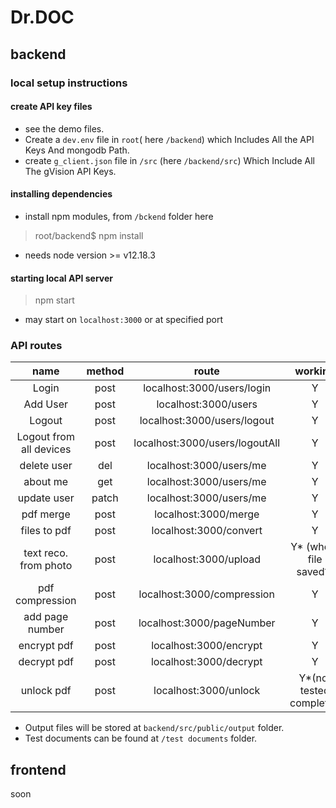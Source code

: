 # Dr.DOC

## backend

### local setup  instructions

#### create API key files

* see the demo files.
* Create a `dev.env` file in `root`( here `/backend`) which Includes All the API Keys And mongodb Path.
* create `g_client.json` file in `/src` (here `/backend/src`) Which Include All The gVision API Keys.

#### installing dependencies

* install npm modules, from `/bckend` folder here
> root/backend$ npm install
* needs node version >= v12.18.3

#### starting local API server

> npm start
* may start on `localhost:3000` or at specified port

### API routes

| name | method | route | working | 
| :---: | :---: | :---: | :---: |
| Login | post | localhost:3000/users/login | Y |
| Add User | post | localhost:3000/users | Y |
| Logout | post | localhost:3000/users/logout | Y |
| Logout from all devices | post | localhost:3000/users/logoutAll | Y |
| delete user | del | localhost:3000/users/me | Y |
| about me | get | localhost:3000/users/me | Y |
| update user | patch | localhost:3000/users/me | Y |
| pdf merge | post | localhost:3000/merge | Y |
| files to pdf | post | localhost:3000/convert | Y |
| text reco. from photo | post | localhost:3000/upload | Y* (where file saved?) |
| pdf compression | post | localhost:3000/compression | Y |
| add page number | post | localhost:3000/pageNumber | Y |
| encrypt pdf | post | localhost:3000/encrypt | Y |
| decrypt pdf | post | localhost:3000/decrypt | Y |
| unlock pdf | post | localhost:3000/unlock | Y*(not tested completly) |

* Output files will be stored at `backend/src/public/output` folder.
* Test documents can be found at `/test documents` folder.


## frontend

soon
